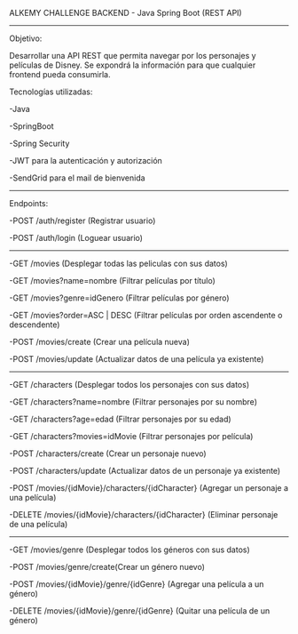 ALKEMY CHALLENGE BACKEND - Java Spring Boot (REST API)

-------------------------------

Objetivo:

Desarrollar una API REST que permita navegar por los personajes y películas de Disney. Se expondrá la información para que cualquier frontend pueda consumirla.

Tecnologías utilizadas:

-Java

-SpringBoot

-Spring Security

-JWT para la autenticación y autorización

-SendGrid para el mail de bienvenida

-------------------------------

Endpoints:

-POST /auth/register (Registrar usuario)

-POST /auth/login (Loguear usuario)

-------------------------------

-GET /movies (Desplegar todas las peliculas con sus datos)

-GET /movies?name=nombre (Filtrar películas por título)

-GET /movies?genre=idGenero (Filtrar películas por género)

-GET /movies?order=ASC | DESC (Filtrar películas por orden ascendente o descendente)

-POST /movies/create (Crear una película nueva)

-POST /movies/update (Actualizar datos de una película ya existente)

-------------------------------

-GET /characters (Desplegar todos los personajes con sus datos)

-GET /characters?name=nombre (Filtrar personajes por su nombre)

-GET /characters?age=edad (Filtrar personajes por su edad)

-GET /characters?movies=idMovie (Filtrar personajes por película)

-POST /characters/create (Crear un personaje nuevo)

-POST /characters/update (Actualizar datos de un personaje ya existente)

-POST /movies/{idMovie}/characters/{idCharacter} (Agregar un personaje a una película)

-DELETE /movies/{idMovie}/characters/{idCharacter} (Eliminar personaje de una película)

-------------------------------

-GET /movies/genre (Desplegar todos los géneros con sus datos)

-POST /movies/genre/create(Crear un género nuevo)

-POST /movies/{idMovie}/genre/{idGenre} (Agregar una película a un género)

-DELETE /movies/{idMovie}/genre/{idGenre} (Quitar una película de un género)

